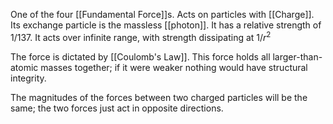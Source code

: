 One of the four [[Fundamental Force]]s.
Acts on particles with [[Charge]].
Its exchange particle is the massless [[photon]].
It has a relative strength of $1/137$.
It acts over infinite range, with strength dissipating at $1/r^2$

The force is dictated by [[Coulomb's Law]].
This force holds all larger-than-atomic masses together; if it were weaker nothing would have structural integrity.

The magnitudes of the forces between two charged particles will be the same; the two forces just act in opposite directions.